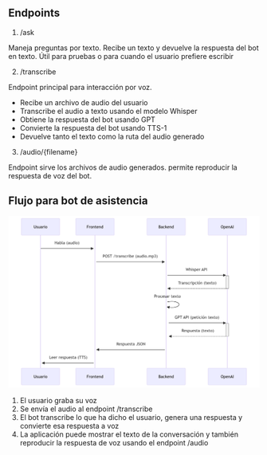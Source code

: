 ## Endpoints

1. /ask

Maneja preguntas por texto. Recibe un texto y devuelve la respuesta del bot en texto. Útil para pruebas o para cuando el usuario prefiere escribir

2. /transcribe

Endpoint principal para interacción por voz.
- Recibe un archivo de audio del usuario
- Transcribe el audio a texto usando el modelo Whisper
- Obtiene la respuesta del bot usando GPT
- Convierte la respuesta del bot usando TTS-1
- Devuelve tanto el texto como la ruta del audio generado

3. /audio/{filename}

Endpoint sirve los archivos de audio generados. permite reproducir la respuesta de voz del bot.

## Flujo para bot de asistencia

![image](./assets/flujo_trabajo_api.png)

1. El usuario graba su voz
2. Se envía el audio al endpoint /transcribe
3. El bot transcribe lo que ha dicho el usuario, genera una respuesta y convierte esa respuesta a voz
4. La aplicación puede mostrar el texto de la conversación y también reproducir la respuesta de voz usando el endpoint /audio
